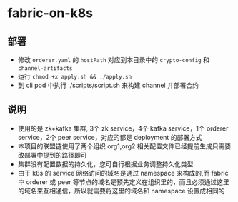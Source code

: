 # fabric-on-k8s

## 部署

* 修改 `orderer.yaml` 的 `hostPath` 对应到本目录中的 `crypto-config` 和 `channel-artifacts`
* 运行 `chmod +x apply.sh && ./apply.sh`
* 到 cli pod 中执行 ./scripts/script.sh 来构建 channel 并部署合约

## 说明

* 使用的是 zk+kafka 集群, 3个 zk service，4个 kafka service，1个 orderer service，2个 peer service，对应的都是 deployment 的部署方式
* 本项目的联盟链使用了两个组织 org1,org2 相关配置文件已经提前生成只需要改部署中提到的路径即可
* 集群没有配置数据的持久化，您可自行根据业务调整持久化类型
* 由于 k8s 的 service 网络访问的域名是通过 namespace 来构成的,而 fabric 中 orderer 或 peer 等节点的域名是预先定义在组织里的，而且必须通过这里的域名来互相通信，所以就需要将这里的域名和 namespace 设置成相同的
